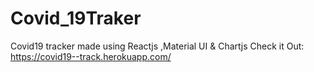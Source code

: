 # Covid_19Traker
Covid19 tracker made using Reactjs ,Material UI &amp; Chartjs
Check it Out: https://covid19--track.herokuapp.com/
